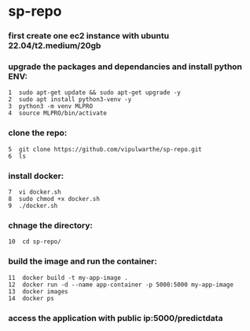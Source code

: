 # sp-repo

### first create one ec2 instance with ubuntu 22.04/t2.medium/20gb

### upgrade the packages and dependancies and install python ENV:

    1  sudo apt-get update && sudo apt-get upgrade -y
    2  sudo apt install python3-venv -y
    3  python3 -m venv MLPRO
    4  source MLPRO/bin/activate

### clone the repo:

    5  git clone https://github.com/vipulwarthe/sp-repo.git
    6  ls

### install docker:

    7  vi docker.sh 
    8  sudo chmod +x docker.sh
    9  ./docker.sh

### chnage the directory:

    10  cd sp-repo/

### build the image and run the container:

    11  docker build -t my-app-image .
    12  docker run -d --name app-container -p 5000:5000 my-app-image
    13  docker images
    14  docker ps

### access the application with public ip:5000/predictdata

